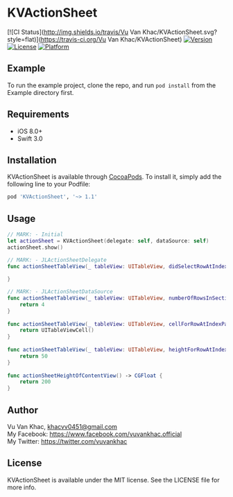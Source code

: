 # KVActionSheet

[![CI Status](http://img.shields.io/travis/Vu Van Khac/KVActionSheet.svg?style=flat)](https://travis-ci.org/Vu Van Khac/KVActionSheet)
[![Version](https://img.shields.io/cocoapods/v/KVActionSheet.svg?style=flat)](http://cocoapods.org/pods/KVActionSheet)
[![License](https://img.shields.io/cocoapods/l/KVActionSheet.svg?style=flat)](http://cocoapods.org/pods/KVActionSheet)
[![Platform](https://img.shields.io/cocoapods/p/KVActionSheet.svg?style=flat)](http://cocoapods.org/pods/KVActionSheet)

## Example

To run the example project, clone the repo, and run `pod install` from the Example directory first.

## Requirements

* iOS 8.0+
* Swift 3.0

## Installation

KVActionSheet is available through [CocoaPods](http://cocoapods.org). To install
it, simply add the following line to your Podfile:

```ruby
pod 'KVActionSheet', '~> 1.1'
```

## Usage
        
```swift
// MARK: - Initial
let actionSheet = KVActionSheet(delegate: self, dataSource: self)
actionSheet.show()
```

```swift
// MARK: - JLActionSheetDelegate
func actionSheetTableView(_ tableView: UITableView, didSelectRowAtIndexPath indexPath: IndexPath) {
    
}
```

```swift
// MARK: - JLActionSheetDataSource
func actionSheetTableView(_ tableView: UITableView, numberOfRowsInSection section: Int) -> Int {
    return 4
}
    
func actionSheetTableView(_ tableView: UITableView, cellForRowAtIndexPath indexPath: IndexPath) -> UITableViewCell {
    return UITableViewCell()
}
    
func actionSheetTableView(_ tableView: UITableView, heightForRowAtIndexPath indexPath: IndexPath) -> CGFloat {
    return 50
}
    
func actionSheetHeightOfContentView() -> CGFloat {
    return 200
}
```

## Author

Vu Van Khac, khacvv0451@gmail.com <br />
My Facebook: https://www.facebook.com/vuvankhac.official  <br />
My Twitter: https://twitter.com/vuvankhac  <br />

## License

KVActionSheet is available under the MIT license. See the LICENSE file for more info.
